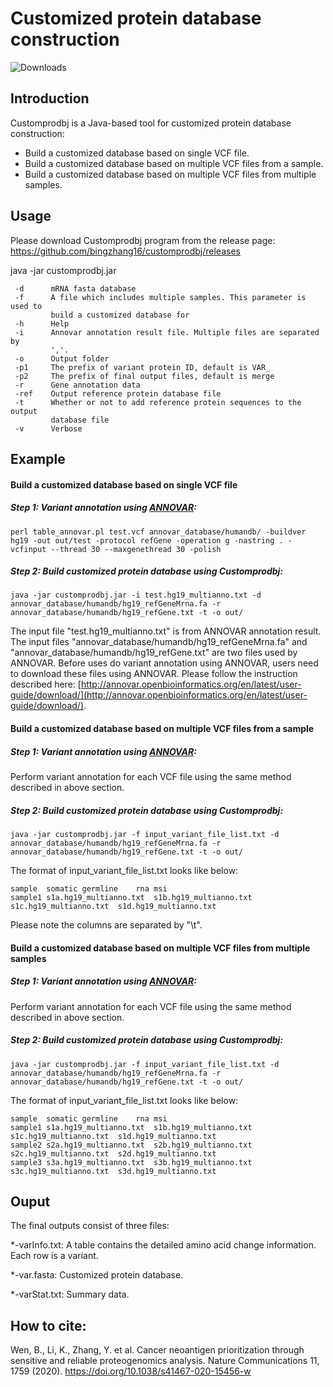 # Customized protein database construction

![Downloads](https://img.shields.io/github/downloads/bingzhang16/customprodbj/total.svg)

## Introduction

Customprodbj is a Java-based tool for customized protein database construction:

  - Build a customized database based on single VCF file.
  - Build a customized database based on multiple VCF files from a sample.
  - Build a customized database based on multiple VCF files from multiple samples.

## Usage

Please download Customprodbj program from the release page: https://github.com/bingzhang16/customprodbj/releases

java -jar customprodbj.jar 
```
 -d      mRNA fasta database
 -f      A file which includes multiple samples. This parameter is used to
         build a customized database for
 -h      Help
 -i      Annovar annotation result file. Multiple files are separated by
         ','.
 -o      Output folder
 -p1     The prefix of variant protein ID, default is VAR_
 -p2     The prefix of final output files, default is merge
 -r      Gene annotation data
 -ref    Output reference protein database file
 -t      Whether or not to add reference protein sequences to the output
         database file
 -v      Verbose
```


## Example

#### Build a customized database based on single VCF file

##### Step 1: Variant annotation using [ANNOVAR](http://annovar.openbioinformatics.org/en/latest/):

```
perl table_annovar.pl test.vcf annovar_database/humandb/ -buildver hg19 -out out/test -protocol refGene -operation g -nastring . -vcfinput --thread 30 --maxgenethread 30 -polish

```

##### Step 2: Build customized protein database using Customprodbj:

```
java -jar customprodbj.jar -i test.hg19_multianno.txt -d annovar_database/humandb/hg19_refGeneMrna.fa -r annovar_database/humandb/hg19_refGene.txt -t -o out/
```

The input file "test.hg19_multianno.txt" is from ANNOVAR annotation result. The input files "annovar_database/humandb/hg19_refGeneMrna.fa" and "annovar_database/humandb/hg19_refGene.txt" are two files used by ANNOVAR. Before uses do variant annotation using ANNOVAR, users need to download these files using ANNOVAR. Please follow the instruction described here: [http://annovar.openbioinformatics.org/en/latest/user-guide/download/](http://annovar.openbioinformatics.org/en/latest/user-guide/download/).


#### Build a customized database based on multiple VCF files from a sample

##### Step 1: Variant annotation using [ANNOVAR](http://annovar.openbioinformatics.org/en/latest/):

Perform variant annotation for each VCF file using the same method described in above section.

##### Step 2: Build customized protein database using Customprodbj:

```
java -jar customprodbj.jar -f input_variant_file_list.txt -d annovar_database/humandb/hg19_refGeneMrna.fa -r annovar_database/humandb/hg19_refGene.txt -t -o out/
```

The format of input_variant_file_list.txt looks like below:

```
sample	somatic	germline	rna	msi
sample1	s1a.hg19_multianno.txt	s1b.hg19_multianno.txt	s1c.hg19_multianno.txt	s1d.hg19_multianno.txt
```
Please note the columns are separated by "\t".


#### Build a customized database based on multiple VCF files from multiple samples

##### Step 1: Variant annotation using [ANNOVAR](http://annovar.openbioinformatics.org/en/latest/):

Perform variant annotation for each VCF file using the same method described in above section.

##### Step 2: Build customized protein database using Customprodbj:

```
java -jar customprodbj.jar -f input_variant_file_list.txt -d annovar_database/humandb/hg19_refGeneMrna.fa -r annovar_database/humandb/hg19_refGene.txt -t -o out/
```

The format of input_variant_file_list.txt looks like below:

```
sample	somatic	germline	rna	msi
sample1	s1a.hg19_multianno.txt	s1b.hg19_multianno.txt	s1c.hg19_multianno.txt	s1d.hg19_multianno.txt
sample2	s2a.hg19_multianno.txt	s2b.hg19_multianno.txt	s2c.hg19_multianno.txt	s2d.hg19_multianno.txt
sample3	s3a.hg19_multianno.txt	s3b.hg19_multianno.txt	s3c.hg19_multianno.txt	s3d.hg19_multianno.txt
```


## Ouput

The final outputs consist of three files:

*-varInfo.txt: A table contains the detailed amino acid change information. Each row is a variant.

*-var.fasta: Customized protein database.

*-varStat.txt: Summary data.


## How to cite:

Wen, B., Li, K., Zhang, Y. et al. Cancer neoantigen prioritization through sensitive and reliable proteogenomics analysis. Nature Communications 11, 1759 (2020). https://doi.org/10.1038/s41467-020-15456-w
